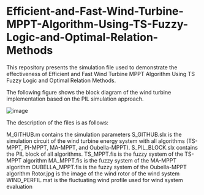 # Efficient-and-Fast-Wind-Turbine-MPPT-Algorithm-Using-TS-Fuzzy-Logic-and-Optimal-Relation-Methods
This repository presents the simulation file used to demonstrate the effectiveness of Efficient and Fast Wind Turbine MPPT Algorithm Using TS Fuzzy Logic and Optimal Relation Methods.

The following figure shows the block diagram of the wind turbine implementation based on the PIL simulation approach.

![image](https://github.com/DavidRLF/Efficient-and-Fast-Wind-Turbine-MPPT-Algorithm-Using-TS-Fuzzy-Logic-and-Optimal-Relation-Methods/assets/110740414/9f588219-39e1-4184-a3fd-ddb43edd9027)

The description of the files is as follows:

M_GITHUB.m  contains the simulation parameters
S_GITHUB.slx is the simulation circuit of the wind turbine energy system with all algorithms (TS-MPPT, PI-MPPT, MA-MPPT, and Oubella-MPPT).
S_PIL_BLOCK.slx contains the PIL block of all algorithms.
TS_MPPT.fis  is the fuzzy system of the TS-MPPT algorithm
MA_MPPT.fis is the fuzzy system of the MA-MPPT algorithm
OUBELLA_MPPT.fis is the fuzzy system of the Oubella-MPPT algorithm
Rotor.jpg is the image of the wind rotor of the wind system
WIND_PERFIL.mat is the fluctuating wind profile used for wind system evaluation
